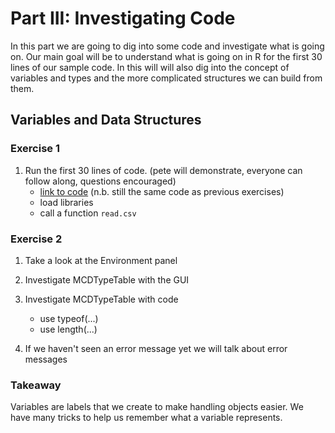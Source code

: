 
# Part III: Investigating Code
In this part we are going to dig into some code and investigate what is going on. Our main goal will be to understand what is going on in R for the first 30 lines of our sample code. In this will will also dig into the concept of variables and types and the more complicated structures we can build from them.

## Variables and Data Structures
### Exercise 1
1. Run the first 30 lines of code. (pete will demonstrate, everyone can follow along, questions encouraged)
    * [link to code](https://github.com/TJF-Monticello/Chronology/blob/master/MCD-CA%20Code/CA_MCD_URCode.R) (n.b. still the same code as previous exercises)
    * load libraries
    * call a function `read.csv`

### Exercise 2
1. Take a look at the Environment panel
2. Investigate MCDTypeTable with the GUI
3. Investigate MCDTypeTable with code
   * use typeof(...)
   * use length(...)

4. If we haven't seen an error message yet we will talk about error messages

### Takeaway
Variables are labels that we create to make handling objects easier. We have many tricks to help us remember what a variable represents.
